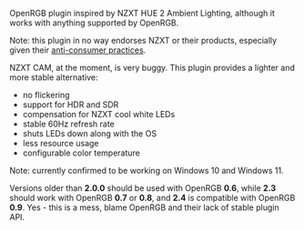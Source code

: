 OpenRGB plugin inspired by NZXT HUE 2 Ambient Lighting, although it works with anything supported by OpenRGB.

Note: this plugin in no way endorses NZXT or their products, especially given their [anti-consumer practices](https://www.youtube.com/watch?v=0pomC1CfpC0).

NZXT CAM, at the moment, is very buggy. This plugin provides a lighter and more stable alternative:

* no flickering
* support for HDR and SDR
* compensation for NZXT cool white LEDs
* stable 60Hz refresh rate
* shuts LEDs down along with the OS
* less resource usage
* configurable color temperature

Note: currently confirmed to be working on Windows 10 and Windows 11.

Versions older than **2.0.0** should be used with OpenRGB **0.6**, while **2.3** should work with
OpenRGB **0.7** or **0.8**, and **2.4** is compatible with OpenRGB **0.9**. Yes - this is a mess, 
blame OpenRGB and their lack of stable plugin API.
